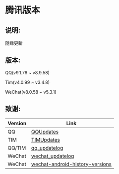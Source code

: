 # 腾讯版本

## 说明:

随缘更新

## 版本:

QQ(v9.1.76 ~ v8.9.58)

Tim(v4.0.99 ~ v3.4.8)

WeChat(v8.0.58 ~ v5.3.1)

## 致谢:

| Version | Link                                                                                                |
| ------- | --------------------------------------------------------------------------------------------------- |
| QQ      | [QQUpdates](https://t.me/QQUpdates)                                                                 |
| TIM     | [TIMUpdates](https://t.me/TIMUpdates)                                                               |
| QQ/TIM  | [qq_updatelog](https://t.me/qq_updatelog)                                                           |
| WeChat  | [wechat_updatelog](https://t.me/wechat_updatelog)                                                   |
| WeChat  | [wechat-android-history-versions](https://github.com/DJB-Developer/wechat-android-history-versions) |
